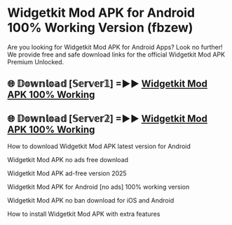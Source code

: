 # Widgetkit Mod APK for Android 100% Working Version (fbzew)

Are you looking for Widgetkit Mod APK for Android Apps? Look no further! We provide free and safe download links for the official Widgetkit Mod APK Premium Unlocked.

## 🌐 𝔻𝕠𝕨𝕟𝕝𝕠𝕒𝕕 [𝕊𝕖𝕣𝕧𝕖𝕣𝟙] =►► [Widgetkit Mod APK 100% Working](https://modyoloo.pages.dev?q=Widgetkit+Mod+APK)

## 🌐 𝔻𝕠𝕨𝕟𝕝𝕠𝕒𝕕 [𝕊𝕖𝕣𝕧𝕖𝕣𝟚] =►► [Widgetkit Mod APK 100% Working](https://modyoloo.pages.dev?q=Widgetkit+Mod+APK)

How to download Widgetkit Mod APK latest version for Android

Widgetkit Mod APK no ads free download

Widgetkit Mod APK ad-free version 2025

Widgetkit Mod APK for Android [no ads] 100% working version

Widgetkit Mod APK no ban download for iOS and Android

How to install Widgetkit Mod APK with extra features